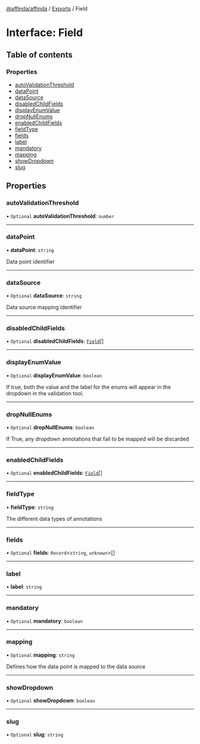 [@affinda/affinda](../README.md) / [Exports](../modules.md) / Field

# Interface: Field

## Table of contents

### Properties

- [autoValidationThreshold](Field.md#autovalidationthreshold)
- [dataPoint](Field.md#datapoint)
- [dataSource](Field.md#datasource)
- [disabledChildFields](Field.md#disabledchildfields)
- [displayEnumValue](Field.md#displayenumvalue)
- [dropNullEnums](Field.md#dropnullenums)
- [enabledChildFields](Field.md#enabledchildfields)
- [fieldType](Field.md#fieldtype)
- [fields](Field.md#fields)
- [label](Field.md#label)
- [mandatory](Field.md#mandatory)
- [mapping](Field.md#mapping)
- [showDropdown](Field.md#showdropdown)
- [slug](Field.md#slug)

## Properties

### autoValidationThreshold

• `Optional` **autoValidationThreshold**: `number`

___

### dataPoint

• **dataPoint**: `string`

Data point identifier

___

### dataSource

• `Optional` **dataSource**: `string`

Data source mapping identifier

___

### disabledChildFields

• `Optional` **disabledChildFields**: [`Field`](Field.md)[]

___

### displayEnumValue

• `Optional` **displayEnumValue**: `boolean`

If true, both the value and the label for the enums will appear in the dropdown in the validation tool.

___

### dropNullEnums

• `Optional` **dropNullEnums**: `boolean`

If True, any dropdown annotations that fail to be mapped will be discarded

___

### enabledChildFields

• `Optional` **enabledChildFields**: [`Field`](Field.md)[]

___

### fieldType

• **fieldType**: `string`

The different data types of annotations

___

### fields

• `Optional` **fields**: `Record`\<`string`, `unknown`\>[]

___

### label

• **label**: `string`

___

### mandatory

• `Optional` **mandatory**: `boolean`

___

### mapping

• `Optional` **mapping**: `string`

Defines how the data point is mapped to the data source

___

### showDropdown

• `Optional` **showDropdown**: `boolean`

___

### slug

• `Optional` **slug**: `string`
